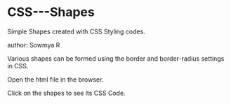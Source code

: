 # CSS---Shapes
Simple Shapes created with CSS Styling codes.

author: Sowmya R

Various shapes can be formed using the border and border-radius settings in CSS.

Open the html file in the browser. 

Click on the shapes to see its CSS Code.

